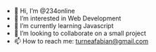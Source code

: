 - 👋 Hi, I’m @234online
- 👀 I’m interested in Web Development
- 🌱 I’m currently learning Javascript
- 💞️ I’m looking to collaborate on a small project
- 📫 How to reach me: turneafabian@gmail.com

<!---
234online/234online is a ✨ special ✨ repository because its `README.md` (this file) appears on your GitHub profile.
You can click the Preview link to take a look at your changes.
--->
